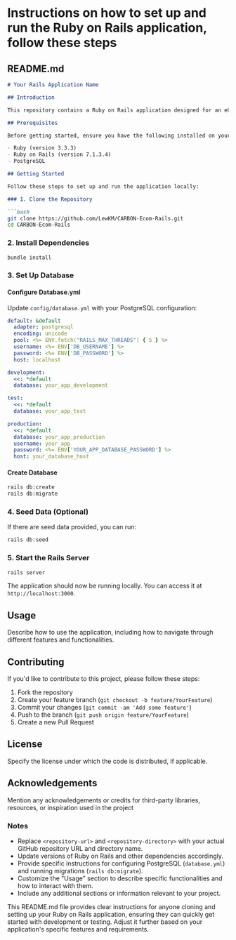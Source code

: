 # Instructions on how to set up and run the Ruby on Rails application, follow these steps

## README.md

```markdown
# Your Rails Application Name

## Introduction

This repository contains a Ruby on Rails application designed for an eCommerce platform. It includes various models and relationships to manage users, vendors, products, orders, and more.

## Prerequisites

Before getting started, ensure you have the following installed on your system:

- Ruby (version 3.3.3)
- Ruby on Rails (version 7.1.3.4)
- PostgreSQL

## Getting Started

Follow these steps to set up and run the application locally:

### 1. Clone the Repository

```bash
git clone https://github.com/LewKM/CARBON-Ecom-Rails.git
cd CARBON-Ecom-Rails
```

### 2. Install Dependencies

```bash
bundle install
```

### 3. Set Up Database

#### Configure Database.yml

Update `config/database.yml` with your PostgreSQL configuration:

```yaml
default: &default
  adapter: postgresql
  encoding: unicode
  pool: <%= ENV.fetch("RAILS_MAX_THREADS") { 5 } %>
  username: <%= ENV['DB_USERNAME'] %>
  password: <%= ENV['DB_PASSWORD'] %>
  host: localhost

development:
  <<: *default
  database: your_app_development

test:
  <<: *default
  database: your_app_test

production:
  <<: *default
  database: your_app_production
  username: your_app
  password: <%= ENV['YOUR_APP_DATABASE_PASSWORD'] %>
  host: your_database_host
```

#### Create Database

```bash
rails db:create
rails db:migrate
```

### 4. Seed Data (Optional)

If there are seed data provided, you can run:

```bash
rails db:seed
```

### 5. Start the Rails Server

```bash
rails server
```

The application should now be running locally. You can access it at `http://localhost:3000`.

## Usage

Describe how to use the application, including how to navigate through different features and functionalities.

## Contributing

If you'd like to contribute to this project, please follow these steps:

1. Fork the repository
2. Create your feature branch (`git checkout -b feature/YourFeature`)
3. Commit your changes (`git commit -am 'Add some feature'`)
4. Push to the branch (`git push origin feature/YourFeature`)
5. Create a new Pull Request

## License

Specify the license under which the code is distributed, if applicable.

## Acknowledgements

Mention any acknowledgements or credits for third-party libraries, resources, or inspiration used in the project

### Notes

- Replace `<repository-url>` and `<repository-directory>` with your actual GitHub repository URL and directory name.
- Update versions of Ruby on Rails and other dependencies accordingly.
- Provide specific instructions for configuring PostgreSQL (`database.yml`) and running migrations (`rails db:migrate`).
- Customize the "Usage" section to describe specific functionalities and how to interact with them.
- Include any additional sections or information relevant to your project.

This README.md file provides clear instructions for anyone cloning and setting up your Ruby on Rails application, ensuring they can quickly get started with development or testing. Adjust it further based on your application's specific features and requirements.
